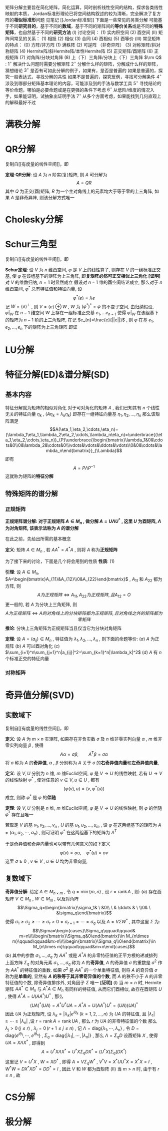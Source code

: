 
矩阵分解主要旨在简化矩阵，简化运算，同时剖析线性空间的结构，探求各类线性映射的本质，
Jordan标准形理论已将空间结构叙述的较为清晰，完全解决了复方阵的**相似标准形**问题
见笔记 [[Jordan标准型]]
下面是一些常见的另类分解
可能基于不同**研究目的**，基于不同的**数域**，基于不同的矩阵间的**等价关系**或是不同的**特殊矩阵**，也自然基于不同的**研究方法**
$(\mathrm{I})$ 讨论空间：
	$(1)$ 实内积空间
	$(2)$ 酉空间
$(\mathrm{II})$ 矩阵间常见的关系：
	$(1)$ 相抵
	$(2)$ 相似
	$(3)$ 合同
	$(4)$ 酉相似
	$(5)$ 酉等价
$(\mathrm{III})$ 常见矩阵的特点：
	$(0)$ 方阵/非方阵
	$(1)$ 满秩阵
	$(2)$ 可逆阵 （非奇异阵）
	$(3)$ 对称矩阵/斜对称矩阵
	$(4)$ Hermite阵/斜Hermite阵/本性Hermite阵
	$(5)$ 正交矩阵/酉矩阵
	$(6)$ 正规矩阵
	$(7)$ 对角阵/分块对角阵
	$(8)$ 上（下）三角阵/分块上（下）三角阵
$\rm Q$ :
	$1^\circ$ 解决什么问题时需要分解矩阵
	$2^\circ$ 分解什么样的矩阵，分解成什么样的矩阵，猜想结论
	$3^\circ$ 是否有可如此分解的例子，如果有，是否是普遍的
		如果是普遍的，探究一般表达式，寻找分解的共性
		如果不是普遍的，探究反例，寻找可分解条件
	$4^\circ$ 涉及到哪部分矩阵基本理论的内容，可能涉及到的手法与数学工具
	$5^\circ$ 寻找结论的等价命题，哪怕是必要命题或是在更强的条件下考虑
	$6^\circ$ 从低阶/维度的情况入手，如果能证明，试抽象出证明手法
	$7^\circ$ 从多个方面考虑，如果能找到几何直观上的解释最好不过

# 满秩分解
# QR分解

复制自[[有度量的线性空间]]，即

**定理·QR分解**: 设 $A$ 为 $n$ 阶实(复)矩阵, 则 $A$ 可分解为 $$A=QR$$其中 $Q$ 为正交(酉)矩阵, $R$ 为一个主对角线上的元素均大于等于零的上三角阵, 如果 $A$ 是非奇异阵, 则该分解方式唯一

# Cholesky分解
# Schur三角型

复制自[[有度量的线性空间]]，即

**Schur定理**: 设 $V$ 为 $n$ 维酉空间, $\varphi$ 是 $V$ 上的线性算子, 则存在 $V$ 的一组标准正交基, 使 $\varphi$ 在该组基下的矩阵为上三角阵, 即**复矩阵必然可正交相似上三角化**
**[证明]**
	对 $V$ 的维数归纳, $n=1$ 时显然成立
	假设对 $n-1$ 维的酉空间结论成立, 那么对于 $n$ 维酉空间, $\varphi^{*}$ 总有特征值和特征向量, 设 $$\varphi^{*}(e)=\lambda e$$记 $W=\langle e\rangle^{\perp}$ , 则 $V=\langle e\rangle\oplus W$ , $W$ 为 $(\varphi^{*})^{*}=\varphi$ 的不变子空间, 由归纳假设, $\varphi|_{W}$ 在 $n-1$ 维空间 $W$ 上存在一组标准正交基 $e_{1},...e_{n-1}$ 使得 $\varphi|_{W}$ 在该组基下的矩阵为 $n-1$ 阶的上三角矩阵, 在记 $e_{n}=\frac{e}{||e||}$ , 则 $\varphi$ 在基 $e_{1},e_{2},...,e_{n}$ 下的矩阵为上三角矩阵
	即证

# LU分解
# 特征分解(ED)&谱分解(SD)
## 基本内容

特征分解就为矩阵的相似对角化
对于可对角化的矩阵 $A$ , 我们已知其有 $n$ 个线性无关的特征向量 $\eta_k$ , $(A\eta_k=\lambda_k\eta_k)$ 
即存在一组特征向量基 $\eta_1,\eta_2,...,\eta_n$
那么该矩阵满足 $$A(\eta_1,\eta_2,\cdots,\eta_n)=(\lambda_1\eta_1,\lambda_2\eta_2,\cdots,\lambda_n\eta_n)=\underbrace{(\eta_1,\eta_2,\cdots,\eta_n)}_{P}\underbrace{\begin{bmatrix}\lambda_1&0&\cdots&0\\0&\lambda_2&\cdots&0\\\vdots&\vdots&\ddots&\vdots\\0&0&\cdots&\lambda_n\end{bmatrix}}_{\Lambda}$$即有$$A=P\Lambda P^{-1}$$这就称为矩阵的**特征分解**

## 特殊矩阵的谱分解

### 正规矩阵

**正规矩阵谱分解: 
	对于正规矩阵 $A\in M_n$ , 做分解 $A=U\Lambda U^*$ , 这里 $U$ 为酉矩阵, $\Lambda$ 为对角矩阵, 该表示法称为 $A$ 的谱分解**

在此之前，先给出所需的基本概念

**定义**: 矩阵 $A\in M_n$ , 若 $AA^*=A^*A$ , 则将 $A$ 称为**正规矩阵**

为了接下来的讨论，下面是几个将会用到的性质
**性质**:
	$(1)$ 

**引理**: 设 $A\in M_n$, $A=\begin{bmatrix}A_{11}&A_{12}\\0&A_{22}\end{bmatrix}$ , $A_{11}$ 和 $A_{22}$ 都为方阵, 则$$A为正规矩阵\iff A_{11},A_{22}为正规矩阵,且A_{12}=O$$更一般的, 若 $A$ 为分块上三角矩阵, 则 $$A为正规矩阵\iff A的对角线上的分块矩阵都为正规矩阵,且对角线之外的矩阵都为零矩阵$$
**推论**: 分块上三角矩阵为正规矩阵当且仅当它为分块对角矩阵

**定理**: 设 $A=(a_{ij})\in M_n$ , 特征值为 $\lambda_1,\lambda_2,...,\lambda_n$ , 则下面的命题等价: 
	$(a)$ $A$ 为正规阵
	$(b)$ $A$ 可以酉对角化
	$(c)$ $\sum_{i=1}^n\sum_{j=1}^n|a_{ij}|^2=\sum_{k=1}^n|\lambda_k|^2$
	$(d)$ $A$ 有 $n$ 个标准正交的特征向量

### 对称矩阵



# 奇异值分解(SVD)

## 实数域下

复制自[[有度量的线性空间]]，即

**定义**: 设 $A$ 为 $m\times n$ 实矩阵, 如果存在非负实数 $\sigma$ 及 $n$ 维非零实列向量 $\alpha$ , $m$ 维非零实列向量 $\beta$ , 使得 $$A\alpha=\sigma\beta,\qquad A^{\mathrm T}\beta=\sigma\alpha$$将 $\sigma$ 称为 $A$ 的**奇异值**, $\alpha$ , $\beta$ 分别称为 $A$ 关于 $\sigma$ 的**右奇异值向量**和**左奇异值向量**, 

**定义**: 设 $V,U$ 分别为 $n$  维, $m$ 维Euclid空间, $\varphi$ 是 $V\to U$ 的线性映射, 若有 $U\to V$ 的线性映射 $\varphi^*$ , 使对任意的 $v\in V,u\in U$ , 都有$$(\varphi(v),u)=(v,\varphi^*(u))$$成立, 则称 $\varphi^*$ 是 $\varphi$ 的**伴随**

**定理**: 设 $V,U$ 分别是 $n$ 维, $m$ 维Euclid空间, $\varphi$ 是 $V\to U$ 的线性映射, 则 $\varphi$ 的伴随 $\varphi^*$ 存在且唯一

若取定 $V$ 的基 $v_1,v_2,...,v_n$ , $U$ 的基 $u_1,u_2,...,u_m$ , 设 $\varphi$ 在这两组基下的矩阵为 $A=(\alpha_1,\alpha_2,\cdots,\alpha_n)$ , 则可证明 $\varphi^*$ 在这两组基下的矩阵为 $A^{\mathrm T}$

于是奇异值和奇异向量也可以带有几何意义的如下定义$$\varphi(v)=\sigma u,\quad\varphi^*(u)=\sigma v$$这里 $\sigma\geq0$ , $v\in V$ , $u\in U$ 均为非零向量, 

## 复数域下

**奇异值分解**: 给定 $A\in M_{n\times m}$ , 令 $q=\min\{m,n\}$ , 设 $r=\mathrm{rank}\,A$ , 则: 
	$(a)$ 存在酉矩阵 $V\in M_n$ , $W\in M_m$ , 以及对角阵 $$\Sigma_q=\begin{bmatrix}\sigma_1& \ &0\\ \ & \ddots & \ \\0& \ &\sigma_q\end{bmatrix}$$使得 $\sigma_1\geq\sigma_2\geq\cdots\geq\sigma_r>0=\sigma_{r+1}=\cdots=\sigma_q$ 以及 $A=V\Sigma W^*$ , 其中这里 $\Sigma$ 为: $$\Sigma=\begin{cases}\Sigma_q\qquad\qquad& m=n\\\\\begin{bmatrix}\Sigma_q&0\end{bmatrix}\in M_{n\times m}\qquad\qquad&m>n\\\\\begin{bmatrix}\Sigma_q\\0\end{bmatrix}\in M_{n\times m}\qquad\qquad&m<n\end{cases}$$
	$(b)$ 其中的参数 $\sigma_1,...,\sigma_q$ 为 $AA^*$ 或是 $A^*A$ 的非零特征值的正平方根的递减排列
上面方阵 $\Sigma_q$ 的对角元素 $\sigma_1,...,\sigma_q$ 称为 $A$ 的**奇异值**, $A$ 的奇异值 $\sigma$ 的重数是 $\sigma^2$ 作为 $AA^*$ 的特征值的重数. 如果 $\sigma^2$ 是 $AA^*$ 的一个单重特征值, 则将 $A$ 的奇异值 $\sigma$ 称为是**单重的**, 显然有 **$A$ 的秩等于其非零奇异值的个数**, 而 $A$ 的秩不小于 $A$ 的非零特征值的个数, 除奇异值排序外, 对角因子 $\Sigma$ 唯一
**[证明]**
	$(\mathrm{I})$ 当 $m=n$ 时, Hermite矩阵 $AA^*\in M_n$ 与 $A^*A\in M_n$ 有同样的特征值, 从而它们酉相似, 故存在酉矩阵 $U$ , 使得 $A^*A=U(AA^*)U^*$ , 那么 $$(UA)^*(UA)=A^*U^*UA=A^*A=U(AA^*)U^*=(UA)(UA)^*$$因此 $UA$ 为正规矩阵, 设 $\lambda_k=|\lambda_k|e^{i\theta_k}$ $(k=1,2,...,n)$ 为 $UA$ 的特征值, 且 $|\lambda_1|\geq\cdots\geq|\lambda_n|$ ,设 $r=\mathrm{rank}\,A=\mathrm{rank}\,UA$ , 那么 $r$ 为 $UA$ 的非零特征值的个数
	那么   $\lambda_j>0\,(j\leq r)$   ,   $\lambda_j=0\,(r+1\leq j\leq n)$ ,
	记 $\Lambda=\mathrm{diag}\{\lambda_1,\cdots,\lambda_n\}$ , 令 $D=\mathrm{diag}\{e^{i\theta_1},\cdots,e^{i\theta_n}\}$ , $\Sigma_q=\mathrm{diag}\{|\lambda_1|,\cdots,|\lambda_n|\}$ , 那么 $\Lambda=\Sigma_qD$
	设酉矩阵 $X$ , 使得 $UA=X\Lambda X^*$ , 即得到 $$A=U^*X\Lambda X^*=U^*X\Sigma_qDX^*=(U^*X)\Sigma_q(DX^*)$$这里记 $V=U^*X$ , $W=XD^*$ , 即得 $A=V\Sigma_qW^*$ ,
	$V^*V=X^*UU^*X=X^*X=I$ , $W^*W=DX^*XD^*=DD^*=I$ , 因此 $V$ 和 $W$ 都为酉矩阵
	$(\mathrm{II})$ 当 $m>n$ 时, 由于有 $r\leq n$ , 故


# CS分解
# 极分解